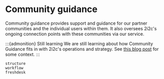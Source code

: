 # Community guidance

Community guidance provides support and guidance for our partner communities and the individual users within them.
It also oversees 2i2c's ongoing connection points with these communities via our service.

:::{admonition} Still learning
We are still learning about how Community Guidance fits in with 2i2c's operations and strategy.
See [this blog post](https://2i2c.org/blog/2022/job-product-community-lead/) for some context.
:::

```{toctree}
structure
workflow
freshdesk
```
